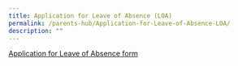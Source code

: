 ```yaml
---
title: Application for Leave of Absence (LOA)
permalink: /parents-hub/Application-for-Leave-of-Absence-LOA/
description: ""
---
```

[Application for Leave of Absence form](https://go.gov.sg/hwsloaapp)